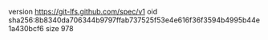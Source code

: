 version https://git-lfs.github.com/spec/v1
oid sha256:8b8340da706344b9797ffab737525f53e4e616f36f3594b4995b44e1a430bcf6
size 978
